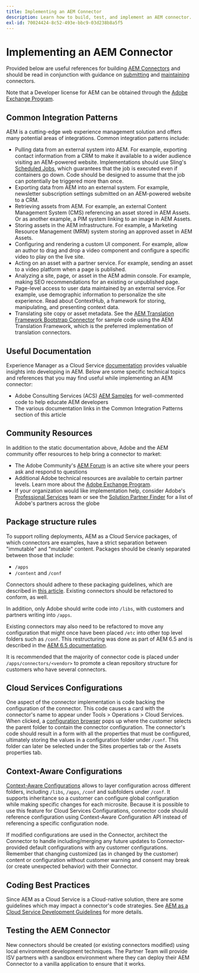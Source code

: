 ```yaml
---
title: Implementing an AEM Connector
description: Learn how to build, test, and implement an AEM connector. Also, you learn about common integration patterns.
exl-id: 70024424-8c52-493e-bbc9-03d238b8a5f5
---
```

Implementing an AEM Connector
=============================

Provided below are useful references for building [AEM Connectors](https://www.adobe.io/apis/experiencecloud/aem/aemconnectors.html) and should be read in conjunction with guidance on [submitting](submit.md) and [maintaining](maintain.md) connectors.

Note that a Developer license for AEM can be obtained through the [Adobe Exchange Program](https://partners.adobe.com/exchangeprogram/experiencecloud).

Common Integration Patterns
---------------------------

AEM is a cutting-edge web experience management solution and offers many potential areas of integrations. Common integration patterns include:

*   Pulling data from an external system into AEM. For example, exporting contact information from a CRM to make it available to a wider audience visiting an AEM-powered website.  Implementations should use Sling's [Scheduled Jobs](https://sling.apache.org/documentation/bundles/apache-sling-eventing-and-job-handling.html#scheduled-jobs), which guarantees that the job is executed even if containers go down. Code should be designed to assume that the job can potentially be triggered more than once. 
*   Exporting data from AEM into an external system. For example, newsletter subscription settings submitted on an AEM-powered website to a CRM.
*   Retrieving assets from AEM. For example, an external Content Management System (CMS) referencing an asset stored in AEM Assets. Or as another example,  a PIM system linking to an image in AEM Assets.
*   Storing assets in the AEM infrastructure. For example, a Marketing Resource Management (MRM) system storing an approved asset in AEM Assets.
*   Configuring and rendering a custom UI component. For example, allow an author to drag and drop a video component and configure a specific video to play on the live site. 
*   Acting on an asset with a partner service. For example, sending an asset to a video platform when a page is published.
*   Analyzing a site, page, or asset in the AEM admin console. For example, making SEO recommendations for an existing or unpublished page.
*   Page-level access to user data maintained by an external service. For example, use demographic information to personalize the site experience. Read about ContextHub, a framework for storing, manipulating, and presenting context data. 
*   Translating site copy or asset metadata. See the [AEM Translation Framework Bootstrap Connector](https://github.com/Adobe-Marketing-Cloud/aem-translation-framework-bootstrap-connector) for sample code using the AEM Translation Framework, which is the preferred implementation of translation connectors.


Useful Documentation
--------------------

Experience Manager as a Cloud Service [documentation](../overview/introduction.md) provides valuable insights into developing in AEM. Below are some specific technical topics and references that you may find useful while implementing an AEM connector:

*   Adobe Consulting Services (ACS) [AEM Samples](https://adobe-consulting-services.github.io/acs-aem-samples/) for well-commented code to help educate AEM developers
*   The various documentation links in the Common Integration Patterns section of this article

Community Resources 
--------------------

In addition to the static documentation above, Adobe and the AEM community offer resources to help bring a connector to market:

*   The Adobe Community's [AEM Forum](https://help-forums.adobe.com/content/adobeforums/en/experience-manager-forum/adobe-experience-manager.html) is an active site where your peers ask and respond to questions
*   Additional Adobe technical resources are available to certain partner levels. Learn more about the [Adobe Exchange Program](https://partners.adobe.com/exchangeprogram/experiencecloud).
*   If your organization would like implementation help, consider Adobe's [Professional Services](https://www.adobe.com/marketing-cloud/service-support/professional-consulting-training.html) team or see the [Solution Partner Finder](https://solutionpartners.adobe.com/home/partnerFinder.html) for a list of Adobe's partners across the globe

Package structure rules
-----------------------

To support rolling deployments, AEM as a Cloud Service packages, of which connectors are examples, have a strict separation between "immutable" and "mutable" content. Packages should be cleanly separated between those that include:

*   `/apps`
*   `/content` and `/conf`

Connectors should adhere to these packaging guidelines, which are described in [this article](/help/implementing/developing/introduction/aem-project-content-package-structure.md). Existing connectors should be refactored to conform, as well.

In addition, only Adobe should write code into `/libs`, with customers and partners writing into `/apps`.

Existing connectors may also need to be refactored to move any configuration that might once have been placed `/etc` into other top level folders such as `/conf`. This restructuring was done as part of AEM 6.5 and is described in the [AEM 6.5 documentation](https://experienceleague.adobe.com/docs/experience-manager-65/deploying/restructuring/repository-restructuring.html).

It is recommended that the majority of connector code is placed under `/apps/connectors/<vendor>` to promote a clean repository structure for customers who have several connectors.

Cloud Services Configurations
-----------------------------

One aspect of the connector implementation is code backing the configuration of the connector. This code causes a card with the connector's name to appear under Tools > Operations > Cloud Services. When clicked, a [configuration browser](/help/implementing/developing/introduction/configurations.md#using-configuration-browser) pops up where the customer selects the parent folder to contain the connector configuration. The connector's code should result in a form with all the properties that must be configured, ultimately storing the values in a configuration folder under `/conf`. This folder can later be selected under the Sites properties tab or the Assets properties tab.


Context-Aware Configurations
-----------------------------

[Context-Aware Configurations](https://sling.apache.org/documentation/bundles/context-aware-configuration/context-aware-configuration.html) allows to layer configuration across different folders, including `/libs`, `/apps`, `/conf` and subfolders under `/conf`. It supports inheritance so a customer can configure global configuration while making specific changes for each microsite. Because it is possible to use this feature for Cloud Services Configurations, connector code should reference configuration using Context-Aware Configuration API instead of referencing a specific configuration node.

If modified configurations are used in the Connector, architect the Connector to handle including/merging any future updates to Connector-provided default configurations with any customer configurations. Remember that changing customized (as in changed by the customer) content or configuration without customer warning and consent may break (or create unexpected behavior) with their Connector. 

Coding Best Practices
----------------------

Since AEM as a Cloud Service is a Cloud-native solution, there are some guidelines which may impact a connector's code strategies. See [AEM as a Cloud Service Development Guidelines](/help/implementing/developing/introduction/development-guidelines.md) for more details.

Testing the AEM Connector
-------------------------

New connectors should be created (or existing connectors modified) using local environment development techniques. The Partner Team will provide ISV partners with a sandbox environment where they can deploy their AEM Connector to a vanilla application to ensure that it works.
